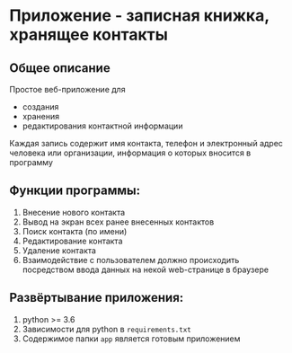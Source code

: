 # Приложение - записная книжка, хранящее контакты

## Общее описание

Простое веб-приложение для
* создания
* хранения
* редактирования контактной информации


Каждая запись содержит имя контакта, телефон и электронный адрес человека или организации, информация о которых вносится в программу

## Функции программы:
1. Внесение нового контакта
2. Вывод на экран всех ранее внесенных контактов
3. Поиск контакта (по имени)
5. Редактирование контакта
4. Удаление контакта
5. Взаимодействие с пользователем должно происходить   посредством ввода данных на некой web-странице в браузере

## Развёртывание приложения:
1. python >= 3.6
2. Зависимости для python в `requirements.txt`
3. Содержимое папки `app` является готовым приложением
